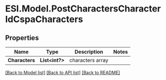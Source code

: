 # ESI.Model.PostCharactersCharacterIdCspaCharacters
## Properties

Name | Type | Description | Notes
------------ | ------------- | ------------- | -------------
**Characters** | **List&lt;int?&gt;** | characters array | 

[[Back to Model list]](../README.md#documentation-for-models) [[Back to API list]](../README.md#documentation-for-api-endpoints) [[Back to README]](../README.md)

